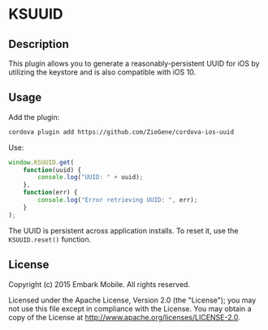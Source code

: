 # KSUUID

## Description
This plugin allows you to generate a reasonably-persistent UUID for iOS by utilizing the keystore and is also compatible with iOS 10.

## Usage
Add the plugin:

```sh
cordova plugin add https://github.com/ZioGene/cordova-ios-uuid
```

Use:
```js
window.KSUUID.get(
	function(uuid) {
		console.log("UUID: " + uuid);
	},
	function(err) {
		console.log("Error retrieving UUID: ", err);
	}
);
```

The UUID is persistent across application installs.  To reset it, use the `KSUUID.reset()` function.

## License
Copyright (c) 2015 Embark Mobile. All rights reserved.

Licensed under the Apache License, Version 2.0 (the "License"); you may not use this file except in compliance with the License. You may obtain a copy of the License at http://www.apache.org/licenses/LICENSE-2.0.
